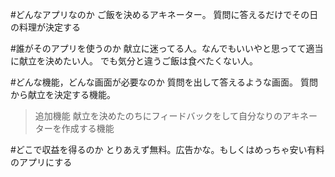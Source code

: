 #どんなアプリなのか
ご飯を決めるアキネーター。
質問に答えるだけでその日の料理が決定する

#誰がそのアプリを使うのか
献立に迷ってる人。なんでもいいやと思ってて適当に献立を決めたい人。
でも気分と違うご飯は食べたくない人。

#どんな機能，どんな画面が必要なのか
質問を出して答えるような画面。
質問から献立を決定する機能。

> 追加機能
> 献立を決めたのちにフィードバックをして自分なりのアキネーターを作成する機能

#どこで収益を得るのか
とりあえず無料。広告かな。もしくはめっちゃ安い有料のアプリにする
